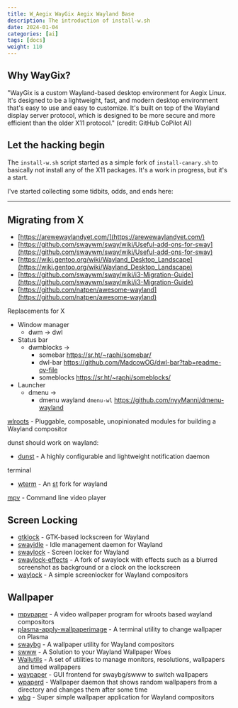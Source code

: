 ```yaml
---
title: W_Aegix WayGix Aegix Wayland Base 
description: The introduction of install-w.sh
date: 2024-01-04
categories: [ai]
tags: [docs]
weight: 110
---
```


## Why WayGix?

"WayGix is a custom Wayland-based desktop environment for Aegix Linux. It's designed to be a lightweight, fast, and modern desktop environment that's easy to use and easy to customize. It's built on top of the Wayland display server protocol, which is designed to be more secure and more efficient than the older X11 protocol."
(credit: GitHub CoPilot AI)

## Let the hacking begin

The `install-w.sh` script started as a simple fork of `install-canary.sh` to basically not install any of the X11 packages. It's a work in progress, but it's a start.

I've started collecting some tidbits, odds, and ends here: 

--- 

## Migrating from X

- [https://arewewaylandyet.com/](https://arewewaylandyet.com/)
- [https://github.com/swaywm/sway/wiki/Useful-add-ons-for-sway](https://github.com/swaywm/sway/wiki/Useful-add-ons-for-sway)
- [https://wiki.gentoo.org/wiki/Wayland_Desktop_Landscape](https://wiki.gentoo.org/wiki/Wayland_Desktop_Landscape)
- [https://github.com/swaywm/sway/wiki/i3-Migration-Guide](https://github.com/swaywm/sway/wiki/i3-Migration-Guide)
- [https://github.com/natpen/awesome-wayland](https://github.com/natpen/awesome-wayland)

Replacements for X
- Window manager
	- dwm -> dwl
- Status bar
	- dwmblocks -> 
		- somebar https://sr.ht/~raphi/somebar/
		- dwl-bar https://github.com/MadcowOG/dwl-bar?tab=readme-ov-file 
		- someblocks https://sr.ht/~raphi/someblocks/ 
- Launcher
	- dmenu -> 
		- dmenu wayland `dmenu-wl` https://github.com/nyyManni/dmenu-wayland

[wlroots](https://github.com/swaywm/wlroots) - Pluggable, composable, unopinionated modules for building a Wayland compositor

dunst should work on wayland:
- [dunst](https://github.com/dunst-project/dunst) - A highly configurable and lightweight notification daemon

terminal
- [wterm](https://github.com/majestrate/wterm) - An [st](https://st.suckless.org/) fork for wayland

[mpv](https://github.com/mpv-player/mpv) - Command line video player

## Screen Locking

[](https://github.com/natpen/awesome-wayland?tab=readme-ov-file#screen-locking)

- [gtklock](https://github.com/jovanlanik/gtklock) - GTK-based lockscreen for Wayland
- [swayidle](https://github.com/swaywm/swayidle) - Idle management daemon for Wayland
- [swaylock](https://github.com/swaywm/swaylock) - Screen locker for Wayland
- [swaylock-effects](https://github.com/mortie/swaylock-effects) - A fork of swaylock with effects such as a blurred screenshot as background or a clock on the lockscreen
- [waylock](https://github.com/ifreund/waylock) - A simple screenlocker for Wayland compositors

## Wallpaper

[](https://github.com/natpen/awesome-wayland?tab=readme-ov-file#wallpaper)

- [mpvpaper](https://github.com/GhostNaN/mpvpaper) - A video wallpaper program for wlroots based wayland compositors
- [plasma-apply-wallpaperimage](https://invent.kde.org/plasma/plasma-workspace) - A terminal utility to change wallpaper on Plasma
- [swaybg](https://github.com/swaywm/swaybg) - A wallpaper utility for Wayland compositors
- [swww](https://github.com/Horus645/swww) - A Solution to your Wayland Wallpaper Woes
- [Wallutils](https://github.com/xyproto/wallutils) - A set of utilities to manage monitors, resolutions, wallpapers and timed wallpapers
- [waypaper](https://github.com/anufrievroman/waypaper) - GUI frontend for swaybg/swww to switch wallpapers
- [wpaperd](https://github.com/danyspin97/wpaperd) - Wallpaper daemon that shows random wallpapers from a directory and changes them after some time
- [wbg](https://codeberg.org/dnkl/wbg) - Super simple wallpaper application for Wayland compositors
